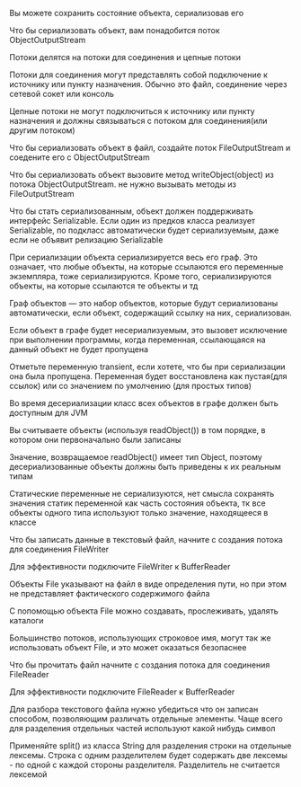 Вы можете сохранить состояние объекта, сериализовав его

Что бы сериализовать объект, вам понадобится поток ObjectOutputStream

Потоки делятся на потоки для соединения и цепные потоки

Потоки для соединения могут представлять собой подключение к источнику или пункту назначения. Обычно это файл,
соединение через сетевой сокет или консоль

Цепные потоки не могут подключиться к источнику или пункту назначения и должны связываться с потоком для соединения(или
другим потоком)

Что бы сериализовать объект в файл, создайте поток FileOutputStream и соедените его с ObjectOutputStream

Что бы сериализовать объект вызовите метод writeObject(object) из потока ObjectOutputStream. не нужно вызывать методы из
FileOutputStream

Что бы стать сериализованным, объект должен поддерживать интерфейс Serializable. Если один из предков класса реализует
Serializable, по подкласс автоматически будет сериализуемым, даже если не объявит релизацию Serializable

При сериализации объекта сериализируется весь его граф. Это означает, что любые объекты, на которые ссылаются его
переменные экземпляра, тоже сериализируются. Кроме того, сериализируются объекты, на которые ссылаются те объекты и тд

Граф объектов — это набор объектов, которые будут сериализованы автоматически, если объект, содержащий ссылку на них, сериализован.

Если объект в графе будет несериализуемым, это вызовет исключение при выполнении программы, когда переменная,
ссылающаяся на данный объект не будет пропущена

Отметьте переменную transient, если хотете, что бы при сериализации она была пропущена. Переменная будет восстановлена
как пустая(для ссылок) или со значением по умолчению (для простых типов)

Во время десериализации класс всех объектов в графе должен быть доступным для JVM

Вы считываете объекты (используя readObject()) в том порядке, в котором они первоначально были записаны

Значение, возвращаемое readObject() имеет тип Object, поэтому десериализованные объекты должны быть приведены к их
реальным типам

Статические переменные не сериализуются, нет смысла сохранять значения статик переменной как часть состояния объекта, тк
все объекты одного типа используют только значение, находящееся в классе

Что бы записать данные в текстовый файл, начните с создания потока для соединения FileWriter

Для эффективности подключите FileWriter к BufferReader

Объекты File указывают на файл в виде определения пути, но при этом не представляет фактического содержимого файла

С попомощью объекта File можно создавать, прослеживать, удалять каталоги

Большинство потоков, использующих строковое имя, могут так же использовать объект File, и это может оказаться безопаснее

Что бы прочитать файл начните с создания потока для соединения FileReader

Для эффективности подключите FileReader к BufferReader

Для разбора текстового файла нужно убедиться что он записан способом, позволяющим различать отдельные элементы. Чаще всего
для разделения отдельных частей используют какой нибудь символ

Применяйте split() из класса String для разделения строки на отдельные лексемы. Строка с одним разделителем будет
содержать две лексемы - по одной с каждой стороны разделителя. Разделитель не считается лексемой

